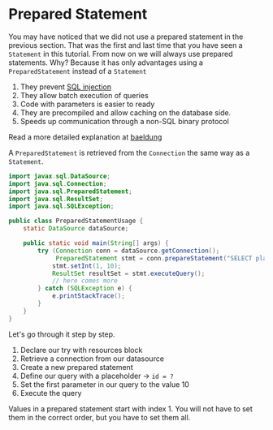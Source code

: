 # Prepared Statement

You may have noticed that we did not use a prepared statement in the previous section. That was the first and last time
that you have seen a `Statement` in this tutorial. From now on we will always use prepared statements. Why? Because it
has only advantages using a `PreparedStatement` instead of a `Statement`

1. They prevent [SQL injection](https://www.w3schools.com/sql/sql_injection.asp)
2. They allow batch execution of queries
3. Code with parameters is easier to ready
4. They are precompiled and allow caching on the database side.
5. Speeds up communication through a non-SQL binary protocol

Read a more detailed explanation at [baeldung](https://www.baeldung.com/java-statement-preparedstatement)

A `PreparedStatement` is retrieved from the `Connection` the same way as a `Statement`.

```java
import javax.sql.DataSource;
import java.sql.Connection;
import java.sql.PreparedStatement;
import java.sql.ResultSet;
import java.sql.SQLException;

public class PreparedStatementUsage {
    static DataSource dataSource;

    public static void main(String[] args) {
        try (Connection conn = dataSource.getConnection();
             PreparedStatement stmt = conn.prepareStatement("SELECT player_name FROM player WHERE id = ?")) {
            stmt.setInt(1, 10);
            ResultSet resultSet = stmt.executeQuery();
            // here comes more
        } catch (SQLException e) {
            e.printStackTrace();
        }
    }
}
```

Let's go through it step by step.

1. Declare our try with resources block
2. Retrieve a connection from our datasource
3. Create a new prepared statement
4. Define our query with a placeholder -> `id = ?`
5. Set the first parameter in our query to the value 10
6. Execute the query

Values in a prepared statement start with index 1. You will not have to set them in the correct order, but you have to
set them all.

